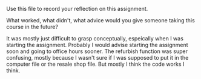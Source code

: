 Use this file to record your reflection on this assignment. 

What worked, what didn't, what advice would you give someone taking this course in the future?

It was mostly just difficult to grasp conceptually, espeically when I was starting the assignment. Probably I would advise starting the assignment soon and going to office hours sooner. The refurbish function was super confusing, mostly because I wasn't sure if I was supposed to put it in the computer file or the resale shop file. But mostly I think the code works I think.
